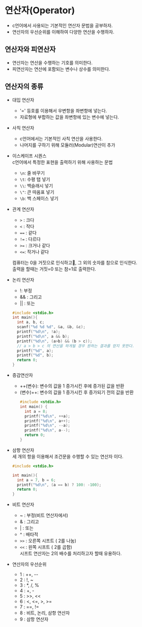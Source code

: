 # **연산자(Operator)**
- c언어에서 사용되는 기본적인 연산자 문법을 공부하자.
- 연산자의 우선순위를 이해하여 다양한 연산을 수행하자.
## 연산자와 피연산자
- 연산자는 연산을 수행하는 기호를 의미한다.
- 피연산자는 연산에 포함되는 변수나 상수를 의미한다.
## 연산자의 종류
- 대입 연산자
  - '=' 등호를 이용해서 우변항을 좌변항에 넣는다.
  - 자료형에 부합하는 값을 좌변항에 있는 변수에 넣는다.
- 사칙 연산자
  - c언어에서는 기본적인 사칙 연산을 사용한다.
  - 나머지를 구하기 위해 모듈러(Modular)연산이 추가
- 이스케이프 시퀀스   
  c언어에서 특정한 표현을 출력하기 위해 사용하는 문법
    - ```\n```: 줄 바꾸기
    - ```\t```: 수평 탭 넣기
    - ```\\```: 백슬래시 넣기
    - ```\"```: 큰 따옴표 넣기
    - ```\b```: 백 스페이스 넣기 
- 관계 연산자
  - ```>``` : 크다
  - ```<``` : 작다
  - ```==``` : 같다
  - ```!=``` : 다르다
  - ```>=``` : 크거나 같다
  - ```<=```: 작거나 같다

  컴퓨터는 0을 거짓으로 인식하고, 그 외의 숫자를 참으로 인식한다.   
  출력을 할때는 거짓=0 또는 참=1로 출력한다.
- 논리 연산자
  - !: 부정
  - && : 그리고
  - || : 또는 
  ```C
  #include <stdio.h>
  int main(){
    int a, b, c;
    scanf("%d %d %d", &a, &b, &c);
    printf("%d\n", !a);
    printf("%d\n", a && b);
    printf("%d\n", (a>b) && (b > c));
    // a > b > c 의 연산을 하게될 경우 원하는 결과를 얻지 못한다.
    printf("%d", a);
    printf("%d", b);
    return 0;
  }
- 증감연산자
  - ++(변수): 변수의 값을 1 증가시킨 후에 증가된 값을 반환
  - (변수)++: 변수의 값을 1 증가시킨 후 증가되기 전의 값을 반환
    ```c
    #include <stdio.h>
    int main() {
      int a = 8;
      printf("%d\n", ++a);
      printf("%d\n", a++);
      printf("%d\n", --a);
      printf("%d\n", a--);
      return 0;
    }
    ```
- 삼항 연산자   
  세 개의 항을 이용해서 조건문을 수행할 수 있는 연산자 이다.
    ```c
    #include <stdio.h>

    int main(){
      int a = 7, b = 6;
      printf("%d\n", (a == b) ? 100: -100);
      return 0;
    }
    ```
- 비트 연산자
  - ~ : 부정(비트 연산자에서)
  - & : 그리고
  - | : 또는
  - ^ : 배타적
  - ```>>``` : 오른쪽 시프트 ( 2를 나눔)
  - ```<<``` : 왼쪽 시프트 ( 2를 곱함)   
  시프트 연산자는 2의 배수를 처리하고자 할때 유용하다.
- 연산자의 우선순위
  - 1 : ++, --
  - 2 : !, ~
  - 3 : *, /, %
  - 4 : +, -
  - 5 : >>, <<
  - 6 : <, <=, >, >=
  - 7 : ==, !=
  - 8 : 비트, 논리, 삼항 연산자
  - 9 : 삼항 연산자